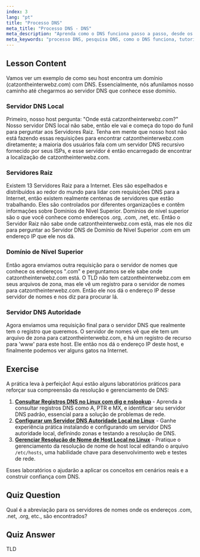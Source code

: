 ```yaml
---
index: 3
lang: "pt"
title: "Processo DNS"
meta_title: "Processo DNS - DNS"
meta_description: "Aprenda como o DNS funciona passo a passo, desde os servidores raiz até o DNS autoritativo. Entenda o processo de pesquisa de DNS para usuários iniciantes e intermediários."
meta_keywords: "processo DNS, pesquisa DNS, como o DNS funciona, tutorial DNS, DNS para iniciantes, DNS Linux, TLD, servidores raiz"
---
```


## Lesson Content

Vamos ver um exemplo de como seu host encontra um domínio (catzontheinterwebz.com) com DNS. Essencialmente, nós afunilamos nosso caminho até chegarmos ao servidor DNS que conhece esse domínio.

### Servidor DNS Local

Primeiro, nosso host pergunta: "Onde está catzontheinterwebz.com?" Nosso servidor DNS local não sabe, então ele vai e começa do topo do funil para perguntar aos Servidores Raiz. Tenha em mente que nosso host não está fazendo essas requisições para encontrar catzontheinterwebz.com diretamente; a maioria dos usuários fala com um servidor DNS recursivo fornecido por seus ISPs, e esse servidor é então encarregado de encontrar a localização de catzontheinterwebz.com.

### Servidores Raiz

Existem 13 Servidores Raiz para a Internet. Eles são espelhados e distribuídos ao redor do mundo para lidar com requisições DNS para a Internet, então existem realmente centenas de servidores que estão trabalhando. Eles são controlados por diferentes organizações e contêm informações sobre Domínios de Nível Superior. Domínios de nível superior são o que você conhece como endereços .org, .com, .net, etc. Então o Servidor Raiz não sabe onde catzontheinterwebz.com está, mas ele nos diz para perguntar ao Servidor DNS de Domínio de Nível Superior .com em um endereço IP que ele nos dá.

### Domínio de Nível Superior

Então agora enviamos outra requisição para o servidor de nomes que conhece os endereços ".com" e perguntamos se ele sabe onde catzontheinterwebz.com está. O TLD não tem catzontheinterwebz.com em seus arquivos de zona, mas ele vê um registro para o servidor de nomes para catzontheinterwebz.com. Então ele nos dá o endereço IP desse servidor de nomes e nos diz para procurar lá.

### Servidor DNS Autoridade

Agora enviamos uma requisição final para o servidor DNS que realmente tem o registro que queremos. O servidor de nomes vê que ele tem um arquivo de zona para catzontheinterwebz.com, e há um registro de recurso para 'www' para este host. Ele então nos dá o endereço IP deste host, e finalmente podemos ver alguns gatos na Internet.

## Exercise

A prática leva à perfeição! Aqui estão alguns laboratórios práticos para reforçar sua compreensão da resolução e gerenciamento de DNS:

1. **[Consultar Registros DNS no Linux com dig e nslookup](https://labex.io/pt/labs/comptia-query-dns-records-in-linux-with-dig-and-nslookup-592796)** - Aprenda a consultar registros DNS como A, PTR e MX, e identificar seu servidor DNS padrão, essencial para a solução de problemas de rede.
2. **[Configurar um Servidor DNS Autoridade Local no Linux](https://labex.io/pt/labs/comptia-set-up-a-local-authoritative-dns-server-on-linux-592803)** - Ganhe experiência prática instalando e configurando um servidor DNS autoridade local, definindo zonas e testando a resolução de DNS.
3. **[Gerenciar Resolução de Nome de Host Local no Linux](https://labex.io/pt/labs/comptia-manage-local-hostname-resolution-in-linux-592792)** - Pratique o gerenciamento da resolução de nome de host local editando o arquivo `/etc/hosts`, uma habilidade chave para desenvolvimento web e testes de rede.

Esses laboratórios o ajudarão a aplicar os conceitos em cenários reais e a construir confiança com DNS.

## Quiz Question

Qual é a abreviação para os servidores de nomes onde os endereços .com, .net, .org, etc., são encontrados?

## Quiz Answer

TLD
